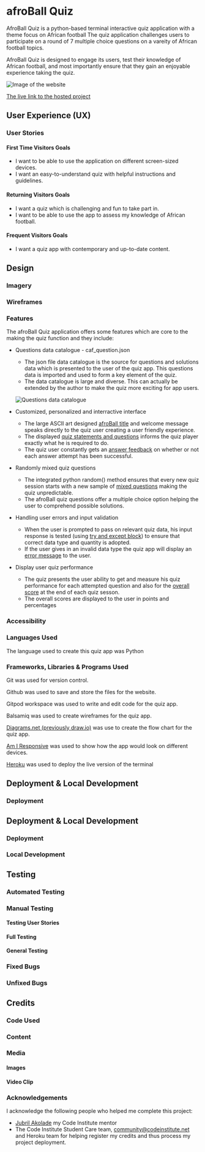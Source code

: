 # afroBall Quiz

AfroBall Quiz is a python-based terminal interactive quiz application with a theme focus on African football The quiz application challenges users to participate on a round of 7 multiple choice questions on a vareity of African football topics. 

AfroBall Quiz is designed to engage its users, test their knowledge of African football, and most importantly ensure that they gain an enjoyable experience taking the quiz.

![Image of the website](/assets/images/)

[The live link to the hosted project]() 

## User Experience (UX)
### User Stories
#### First Time Visitors Goals
- I want to be able to use the application on different screen-sized devices.
- I want an easy-to-understand quiz with helpful instructions and guidelines.
#### Returning Visitors Goals
- I want a quiz which is challenging and fun to take part in.
- I want to be able to use the app to assess my knowledge of African football.
#### Frequent Visitors Goals
- I want a quiz app with contemporary and up-to-date content.

## Design
### Imagery
### Wireframes
### Features
The afroBall Quiz application offers some features which are core to the making the quiz function and they include:

- Questions data catalogue - caf_question.json

  - The json file data catalogue is the source for questions and solutions data which is presented to the user of the quiz app. This questions data is imported and used to form a key element of the quiz.
  - The data catalogue is large and diverse. This can actually be extended by the author to make the quiz more exciting for app users.

  ![Questions data catalogue](/assets/images)

- Customized, personalized and interractive interface

  - The large ASCII art designed [afroBall title](/assets/) and welcome message speaks directly to the quiz user creating a user friendly experience.
  - The displayed [quiz statements and questions](/assets/) informs the quiz player exactly what he is required to do.
  - The quiz user constantly gets an [answer feedback](/assets/) on whether or not each answer attempt has been successful.

- Randomly mixed quiz questions

  - The integrated python random() method ensures that every new quiz session starts with a new sample of [mixed questions]() making the quiz unpredictable.
  - The afroBall quiz questions offer a multiple choice option helping the user to comprehend possible solutions.

- Handling user errors and input validation

  - When the user is prompted to pass on relevant quiz data, his input response is tested (using [try and except block]()) to ensure that correct data type and quantity is adopted.
  - If the user gives in an invalid data type the quiz app will display an [error message]() to the user.

- Display user quiz performance

  - The quiz presents the user ability to get and measure his quiz performance for each attempted question and also for the [overall score](/assets/) at the end of each quiz sesson.
  - The overall scores are displayed to the user in points and percentages 

### Accessibility
### Languages Used
The language used to create this quiz app was Python
### Frameworks, Libraries & Programs Used
Git was used for version control.

Github was used to save and store the files for the website.

Gitpod workspace was used to write and edit code for the quiz app.

Balsamiq was used to create wireframes for the quiz app.

[Diagrams.net (previously draw.io)](https://www.drawio.com/) was use to create the flow chart for the quiz app.

[Am I Responsive](https://ui.dev/amiresponsive) was used to show how the app would look on different devices.

[Heroku](https://www.heroku.com/) was used to deploy the live version of the terminal

## Deployment & Local Development

### Deployment
## Deployment & Local Development
### Deployment
### Local Development

## Testing
### Automated Testing
### Manual Testing
#### Testing User Stories
#### Full Testing
#### General Testing
### Fixed Bugs
### Unfixed Bugs

## Credits
### Code Used
### Content
### Media
#### Images
#### Video Clip
### Acknowledgements
I acknowledge the following people who helped me complete this project:
- [Jubril Akolade](https://www.linkedin.com/in/jubrillionaire/?originalSubdomain=ca) my Code Institute mentor
- The Code Institute Student Care team, community@codeinstitute.net and Heroku team for helping register my credits and thus process my project deployment. 


 
